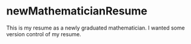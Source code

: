 # newMathematicianResume
This is my resume as a newly graduated mathematician. I wanted some version control of my resume.
